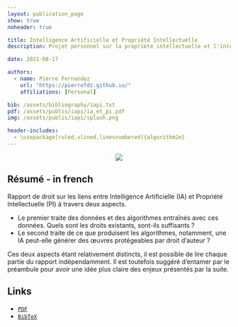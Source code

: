 ```yaml
---
layout: publication_page
show: true
noheader: true

title: Intelligence Artificielle et Propriété Intellectuelle
description: Projet personnel sur la propriété intellectuelle et l'intelligence artificielle

date: 2021-08-17

authors:
  - name: Pierre Fernandez
    url: "https://pierrefdz.github.io/"
    affiliations: [Personal]

bib: /assets/bibliography/iapi.txt
pdf: /assets/publis/iapi/ia_et_pi.pdf 
img: /assets/publis/iapi/splash.png

header-includes:
  - \usepackage[ruled,vlined,linesnumbered]{algorithm2e}
---
```


<!-- center -->
<p align="center">
  <img src="{{page.img}}" class="img-fluid thumbnail mt-2" style="max-width: 75%;">
</p>

## Résumé - in french

Rapport de droit sur les liens entre Intelligence Artificielle (IA) et Propriété Intellectuelle (PI) à travers deux aspects. 
- Le premier traite des données et des algorithmes entraînés avec ces données. Quels sont les droits existants, sont-ils suffisants ? 
- Le second traite de ce que produisent les algorithmes, notamment, une IA peut-elle générer des œuvres protégeables par droit d’auteur ? 

Ces deux aspects étant relativement distincts, il est possible de lire chaque partie du rapport indépendamment. Il est toutefois suggéré d’entamer par le préambule pour avoir une idée plus claire des enjeux présentés par la suite.


## Links

- [`PDF`]({{page.pdf}})
- [`BibTeX`]({{page.bib}})